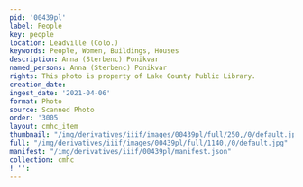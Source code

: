 ```yaml
---
pid: '00439pl'
label: People
key: people
location: Leadville (Colo.)
keywords: People, Women, Buildings, Houses
description: Anna (Sterbenc) Ponikvar
named_persons: Anna (Sterbenc) Ponikvar
rights: This photo is property of Lake County Public Library.
creation_date: 
ingest_date: '2021-04-06'
format: Photo
source: Scanned Photo
order: '3005'
layout: cmhc_item
thumbnail: "/img/derivatives/iiif/images/00439pl/full/250,/0/default.jpg"
full: "/img/derivatives/iiif/images/00439pl/full/1140,/0/default.jpg"
manifest: "/img/derivatives/iiif/00439pl/manifest.json"
collection: cmhc
! '': 
---
```

